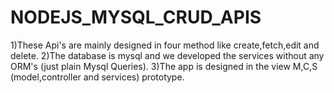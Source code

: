 # NODEJS_MYSQL_CRUD_APIS
1)These Api's are mainly designed in four method like create,fetch,edit and delete.
2)The database is mysql and we developed the services without any ORM's (just plain Mysql Queries).
3)The app is designed in the view M,C,S (model,controller and services) prototype.
